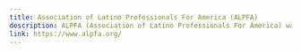 ```yaml
---
title: Association of Latino Professionals For America (ALPFA)
description: ALPFA (Association of Latino Professionals For America) was the first national Latino professional association in the United States, established in Los Angeles in 1972.
link: https://www.alpfa.org/
---
```

